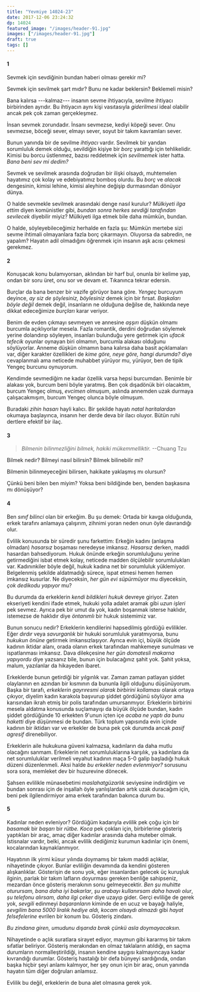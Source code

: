 ```yaml
---
title: "Yevmiye 14024-23"
date: 2017-12-06 23:24:32
dp: 14024
featured_image: "/images/header-91.jpg"
images: ["/images/header-91.jpg"]
draft: true
tags: []
---
```




#### 1

Sevmek için sevdiğinin bundan haberi olması gerekir mi?

Sevmek için sevilmek şart mıdır? Bunu ne kadar beklersin? Beklemeli misin?

Bana kalırsa ---kalmaz--- insanın sevme ihtiyacıyla, sevilme ihtiyacı
birbirinden ayrıdır. Bu ihtiyacın aynı kişi vasıtasıyla *giderilmesi* ideal
olabilir ancak pek çok zaman gerçekleşmez. 

İnsan sevmek zorundadır. İnsanı sevmezse, kediyi köpeği sever. Onu sevmezse,
böceği sever, elmayı sever, soyut bir takım kavramları sever. 

Bunun yanında bir de sevilme *ihtiyacı* vardır. Sevilmek bir yandan sorumluluk
demek olduğu, sevildiğin kişiye bir *borç* yarattığı için tehlikelidir. Kimisi
bu borcu üstlenmez, bazısı reddetmek için *sevilmemek* ister hatta. *Bana beni
sev mi dedim?* 

Sevmek ve sevilmek arasında doğrudan bir ilişki olsaydı, muhtemelen hayatımız
çok kolay ve edebiyatımız bomboş olurdu. Bu *borç* ve *alacak* dengesinin,
kimisi lehine, kimisi aleyhine değişip durmasından dönüyor dünya. 

O halde sevmekle sevilmek arasındaki denge nasıl kurulur? *Mülkiyeti ilga ettim*
diyen komünistler gibi, *bundan sonra herkes sevdiği tarafından sevilecek*
diyebilir miyiz? Mülkiyeti ilga etmek bile daha mümkün, bundan. 

O halde, söyleyebileceğimiz herhalde en fazla şu: Mümkün mertebe sizi sevme
ihtimali olmayanlara fazla borç çıkarmayın. Oluyorsa da sabredin, ne yapalım?
Hayatın adil olmadığını öğrenmek için insanın aşk acısı çekmesi gerekmez. 

#### 2

Konuşacak konu bulamıyorsan, aklından bir harf bul, onunla bir kelime yap, ondan
bir soru üret, onu sor ve devam et. Tıkanınca tekrar edersin. 

Burçlar da bana benzer bir vazife görüyor bana göre. *Yengeç* burcuyum deyince,
*ay siz de şöylesiniz, böylesiniz* demek için bir fırsat. *Başkaları böyle
değil* demek değil, insanların ne olduğuna değilse de, hakkında neye dikkat
edeceğimize *burçları* karar veriyor. 

Benim de evden çıkmayı sevmeyen ve annesine *aşşırı* düşkün olmamı burcumla
açıklıyorlar mesela. Fazla romantik, derdini doğrudan söylemek yerine dolandırıp
söyleyen, insanları bulunduğu yere getirmek için *ufacık tefecik* oyunlar
oynayan biri olmamın, burcumla alakası olduğunu söylüyorlar. Anneme düşkün
olmamın bana kalırsa daha basit açıklamaları var, diğer karakter özellikleri de
*kime göre, neye göre, hangi durumda?* diye cevaplanmalı ama neticede muhabbet
yürüyor mu, yürüyor, ben de tipik Yengeç burcunu oynuyorum.

Kendimde sevmediğim ne kadar özellik varsa hepsi burcumdan. Benimle bir alakası
yok, burcum beni böyle yaratmış. Ben çok dışadönük biri olacaktım, burcum Yengeç
olmuş, *evcimen* olmuşum, aslında annemden uzak durmaya çalışacakmışım, burcum
Yengeç olunca böyle olmuşum.

Buradaki *zihin hasarı* hayli kalıcı. Bir şekilde hayatı *natal haritalardan*
okumaya başlayınca, insanın her derde deva bir ilacı oluyor. Bütün ruhi dertlere
efektif bir ilaç.

#### 3

> *Bilmenin bilinmezliğini bilmek, hakiki mükemmelliktir.* --Chuang Tzu

Bilmek nedir? Bilmeyi nasıl bilirsin? Bilmek bilinebilir mi? 

Bilmenin bilinmeyeceğini bilirsen, hakikate yaklaşmış mı olursun?

Çünkü beni bilen ben miyim? Yoksa beni bildiğinde ben, benden başkasına mı
dönüşüyor?

#### 4

Ben *sınıf bilinci* olan bir erkeğim. Bu şu demek: Ortada bir kavga olduğunda,
erkek tarafını anlamaya çalışırım, zihnimi yoran neden onun öyle davrandığı
olur. 

Evlilik konusunda bir süredir şunu farkettim: Erkeğin kadını (anlaşma olmadan)
*hasarsız* boşaması neredeyse imkansız. *Hasarsız* derken, maddi hasardan
bahsediyorum. Hukuk önünde erkeğin sorumluluğunu yerine getirmediğini isbat
etmek kolay, neticede madden ölçülebilir sorumlulukları var. Kadınınkiler böyle
değil, hukuk kadına net bir sorumluluk yüklemiyor. Belgelenmiş şekilde
aldatmadığı sürece, ispat etmesi hemen hemen imkansız kusurlar. Ne diyeceksin,
*her gün evi süpürmüyor* mu diyeceksin, *çok dedikodu yapıyor* mu?

Bu durumda da erkeklerin *kendi bildikleri hukuk* devreye giriyor. Zaten
ekseriyeti kendini ifade etmek, hukuki yolla adalet aramak gibi *uzun işleri*
pek sevmez. Ayrıca pek bir umut da yok, kadın boşanmak isterse haklıdır,
istemezse de haklıdır diye *öntanımlı* bir hukuk sistemimiz var. 

Bunun sonucu nedir? Erkeklerin kendilerini hapsedilmiş gördüğü evlilikler. Eğer
*dırdır* veya *savurganlık* bir hukuki sorumluluk yaratmıyorsa, bunu *hukukun
önüne* getirmek imkansızlaşıyor. Ayrıca evin içi, büyük ölçüde kadının iktidar
alanı, orada olanın erkek tarafından mahkemeye sunulması ve ispatlanması
imkansız. Dava dilekçesine *her gün domatesli makarna yapıyordu* diye yazsanız
bile, bunun için bulacağınız şahit yok. Şahit yoksa, malum, yazılanlar da
hikayeden ibaret.

Erkeklerde bunun getirdiği bir yılgınlık var. Zaman zaman patlayan şiddet
olaylarının en azından bir kısmının da bununla ilgili olduğunu düşünüyorum.
Başka bir tarafı, *erkeklerin gayrıresmi olarak birbirini kollaması* olarak
ortaya çıkıyor, diyelim kadın karakola başvurup şiddet gördüğünü söylüyor ama
karısından ikrah etmiş bir polis tarafından umursanmıyor. Erkeklerin birbirini
mesela aldatma konusunda suçlamayışı da büyük ölçüde bundan, kadın şiddet
gördüğünde 10 erkekten 9'unun içten içe *acaba ne yaptı da bunu haketti* diye
düşünmesi de bundan. Türk toplum yapısında evin içinde kadının bir iktidarı var
ve erkekler de buna pek çok durumda ancak *pasif agresif* direnebiliyor.

Erkeklerin aile hukukuna güveni kalmazsa, kadınların da daha mutlu olacağını
sanmam. Erkeklerin net sorumluluklarına karşılık, ya kadınlara da net
sorumluluklar verilmeli veyahut kadının maça 5-0 galip başladığı hukuk düzeni
düzenlenmeli. Aksi halde *bu erkekler neden evlenmiyor?* sorusunu sora sora,
memleket dev bir huzurevine dönecek. 

Şahsen evlilikle münasebetimi *maslahatgüzarlık* seviyesine indirdiğim ve bundan
sonrası için de inşallah öyle yanlışlardan artık uzak duracağım için, beni pek
ilgilendirmiyor ama erkek tarafından bakınca durum bu. 

#### 5

Kadınlar neden evleniyor? Gördüğüm kadarıyla *evlilik* pek çoğu için bir
*basamak* bir *başarı* bir *rütbe.* *Koca* pek çokları için, birbirlerine
gösteriş yaptıkları bir araç, amaç diğer kadınlar arasında daha muteber olmak.
İstisnalar vardır, belki, ancak evlilik dediğimiz kurumun kadınlar için önemi,
kocalarından kaynaklanmıyor.

Hayatının ilk yirmi küsur yılında doymamış bir takım maddi açlıklar, nihayetinde
çıkıyor. Bunlar evliliğin devamında da kendini gösteren alışkanlıklar.
Gösterişin de sonu yok, eğer insanlardan gelecek üç kuruşluk ilginin, parlak bir
takım lafların doyurması gereken benliğe sahipseniz, mezardan önce gösteriş
merakının sonu gelmeyecektir. *Ben şu muhitte oturursam, bana daha iyi
bakarlar*, *şu arabayı kullanırsam daha havalı olur*, *şu telefonu alırsam, daha
ilgi çeker* diye uzayıp gider. Gerçi evliliğe de gerek yok, *sevgili* edinmeyi
*başaranların* kiminde de en ucuz ve bayağı haliyle, *sevgilim bana 5000 liralık
hediye aldı, kocam olsaydı almazdı* gibi *hayat felsefelerine* evrilen bir konum
bu. Gösteriş zindanı.

*Bu zindana giren, umudunu dışarıda bırak çünkü asla doymayacaksın.* 

Nihayetinde o açlık suratlara sirayet ediyor, maymun gibi kararmış bir takım
sıfatlar beliriyor. Gösteriş merakından en olmaz taklaların atıldığı, en saçma
durumların normalleştirildiği, insanın kendine saygısı kalmayıncaya kadar
kıvrandığı durumlar. Gösteriş hastalığı bir defa bünyeyi sardığında, ondan başka
hiçbir şeyi anlamı kalmıyor, her şey onun için bir araç, onun yanında hayatın
tüm diğer doğruları anlamsız.

Evlilik bu değil, erkeklerin de buna alet olmasına gerek yok. 
 

